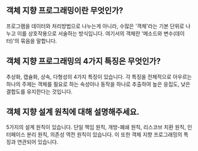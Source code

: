 객체 지향 프로그래밍이란 무엇인가?
------------------
프로그램을 데이터와 처리방법으로 나누는게 아니라, 수많은 '객체'라는 기본 단위로 나누고 이를 상호작용으로 서술하는 방식입니다.
여기서의 객체란 '메소드와 변수(데이터)'의 묶음을 말합니다.

객체 지향 프로그래밍의 4가지 특징은 무엇인가?
-------------------
추상화, 캡슐화, 상속, 다형성의 4가지 특징이 있습니다.
각 특징을 전체적으로 아우르는 하나의 주제는 객체를 필요로 하는 속성이나 동작을 하나로 추출하여 높은 응집도, 낮은 결합도를 유지한다는 것입니다.

객체 지향 설계 원칙에 대해 설명해주세요.
---------------
5가지의 설계 원칙이 있습니다.
단일 책임 원칙, 개방-폐쇄 원칙, 리스코브 치환 원칙, 인터페이스 분리 원칙, 의존성 역전 원칙이 있습니다.
이 또한 객체 지향 프로그래밍의 특징과 연관되어 있습니다.
